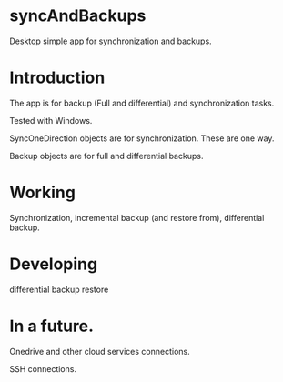 # syncAndBackups
Desktop simple app for synchronization and backups.

# Introduction
The app is for backup (Full and differential) and synchronization tasks.

Tested with Windows.

SyncOneDirection objects are for synchronization. These are one way.

Backup objects are for full and differential backups.


# Working
Synchronization, incremental backup (and restore from), differential backup.

# Developing
differential backup restore

# In a future.
Onedrive and other cloud services connections.

SSH connections.



